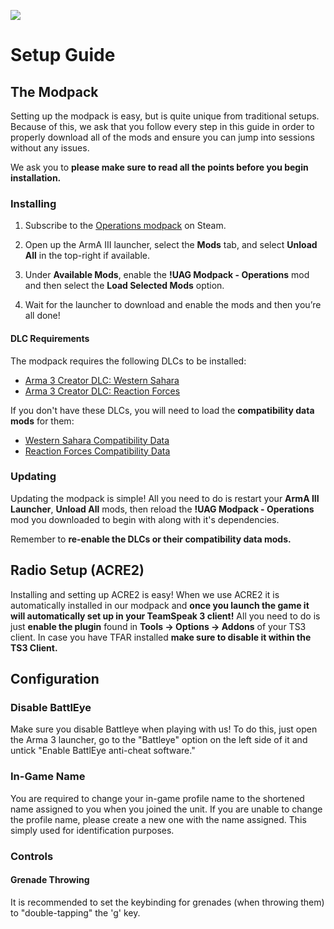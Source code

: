 ![](/assets/global.png)

# Setup Guide

## The Modpack

Setting up the modpack is easy, but is quite unique from traditional setups. Because of this, we ask that you follow every step in this guide in order to properly download all of the mods and ensure you can jump into sessions without any issues.

We ask you to **please make sure to read all the points before you begin installation.**

### Installing

1. Subscribe to the [Operations modpack](https://steamcommunity.com/sharedfiles/filedetails/?id=1092924095) on Steam.

2. Open up the ArmA III launcher, select the **Mods** tab, and select **Unload All** in the top-right if available.

3. Under **Available Mods**, enable the **!UAG Modpack - Operations** mod and then select the **Load Selected Mods** option.

4. Wait for the launcher to download and enable the mods and then you’re all done!

#### DLC Requirements

The modpack requires the following DLCs to be installed:

- [Arma 3 Creator DLC: Western Sahara](https://store.steampowered.com/app/1681170/Arma_3_Creator_DLC_Western_Sahara/)
- [Arma 3 Creator DLC: Reaction Forces](https://store.steampowered.com/app/2647760/Arma_3_Creator_DLC_Reaction_Forces/)

If you don't have these DLCs, you will need to load the **compatibility data mods** for them:

- [Western Sahara Compatibility Data](https://steamcommunity.com/sharedfiles/filedetails/?id=2636962953)
- [Reaction Forces Compatibility Data](https://steamcommunity.com/sharedfiles/filedetails/?id=3150497912)

### Updating

Updating the modpack is simple! All you need to do is restart your **ArmA III Launcher**, **Unload All** mods, then reload the **!UAG Modpack - Operations** mod you downloaded to begin with along with it's dependencies.

Remember to **re-enable the DLCs or their compatibility data mods.**

## Radio Setup (ACRE2)

Installing and setting up ACRE2 is easy! When we use ACRE2 it is automatically installed in our modpack and **once you launch the game it will automatically set up in your TeamSpeak 3 client!** All you need to do is just **enable the plugin** found in **Tools -> Options -> Addons** of your TS3 client. In case you have TFAR installed **make sure to disable it within the TS3 Client.**

## Configuration

### Disable BattlEye

Make sure you disable Battleye when playing with us! To do this, just open the Arma 3 launcher, go to the "Battleye" option on the left side of it and untick "Enable BattlEye anti-cheat software."

### In-Game Name

You are required to change your in-game profile name to the shortened name assigned to you when you joined the unit. If you are unable to change the profile name, please create a new one with the name assigned. This simply used for identification purposes.

### Controls

#### Grenade Throwing

It is recommended to set the keybinding for grenades (when throwing them) to "double-tapping" the 'g' key.
